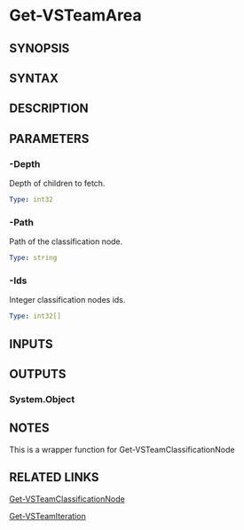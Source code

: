 <!-- #include "./common/header.md" -->

# Get-VSTeamArea

## SYNOPSIS

<!-- #include "./synopsis/Get-VSTeamArea.md" -->

## SYNTAX

## DESCRIPTION

<!-- #include "./synopsis/Get-VSTeamArea.md" -->

## PARAMETERS

<!-- #include "./params/projectName.md" -->

### -Depth

Depth of children to fetch.

```yaml
Type: int32
```

### -Path

Path of the classification node.

```yaml
Type: string
```

### -Ids

Integer classification nodes ids.

```yaml
Type: int32[]
```

## INPUTS

## OUTPUTS

### System.Object

## NOTES

This is a wrapper function for Get-VSTeamClassificationNode

<!-- #include "./common/prerequisites.md" -->

## RELATED LINKS

<!-- #include "./common/related.md" -->

[Get-VSTeamClassificationNode](Get-VSTeamClassificationNode.md)

[Get-VSTeamIteration](Get-VSTeamIteration.md)

